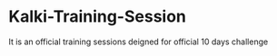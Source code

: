 # Kalki-Training-Session
It is an official training sessions deigned for official 10 days challenge 
